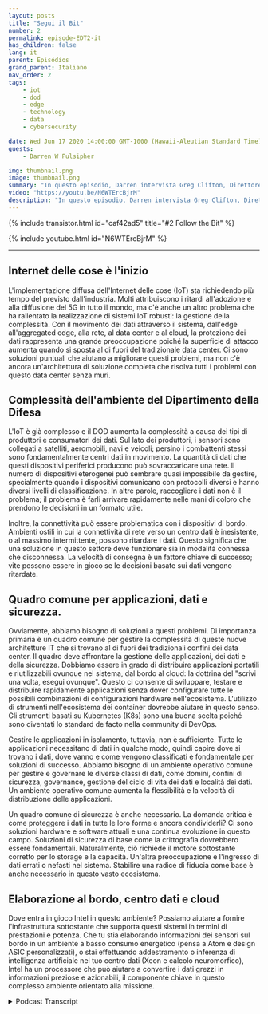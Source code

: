 ```yaml
---
layout: posts
title: "Segui il Bit"
number: 2
permalink: episode-EDT2-it
has_children: false
lang: it
parent: Episódios
grand_parent: Italiano
nav_order: 2
tags:
    - iot
    - dod
    - edge
    - technology
    - data
    - cybersecurity

date: Wed Jun 17 2020 14:00:00 GMT-1000 (Hawaii-Aleutian Standard Time)
guests:
    - Darren W Pulsipher

img: thumbnail.png
image: thumbnail.png
summary: "In questo episodio, Darren intervista Greg Clifton, Direttore del Dipartimento della Difesa (DOD) e dell'Intelligence per Intel Corp. Discutono delle sfide della gestione dei dati in un sistema complesso che si estende su più cloud, centri dati aziendali, centri dati regionali e frontiere tattiche. Ascolta Darren e Greg seguire un po' di dati dalla loro raccolta e il loro percorso attraverso questo ecosistema fino alla produzione di informazioni utilizzabili per analisti e combattenti. Ascolta Darren e Greg discutere di alcuni ostacoli in questo grande ambiente circolare e soluzioni per aiutare a fornire informazioni utilizzabili agli analisti e nuovamente ai combattenti."
video: "https://youtu.be/N6WTErcBjrM"
description: "In questo episodio, Darren intervista Greg Clifton, Direttore del Dipartimento della Difesa (DOD) e dell'Intelligence per Intel Corp. Discutono delle sfide della gestione dei dati in un sistema complesso che si estende su più cloud, centri dati aziendali, centri dati regionali e frontiere tattiche. Ascolta Darren e Greg seguire un po' di dati dalla loro raccolta e il loro percorso attraverso questo ecosistema fino alla produzione di informazioni utilizzabili per analisti e combattenti. Ascolta Darren e Greg discutere di alcuni ostacoli in questo grande ambiente circolare e soluzioni per aiutare a fornire informazioni utilizzabili agli analisti e nuovamente ai combattenti."
---
```


<div>
{% include transistor.html id="caf42ad5" title="#2 Follow the Bit" %}

{% include youtube.html id="N6WTErcBjrM" %}
</div>

---

## Internet delle cose è l'inizio

L'implementazione diffusa dell'Internet delle cose (IoT) sta richiedendo più tempo del previsto dall'industria. Molti attribuiscono i ritardi all'adozione e alla diffusione del 5G in tutto il mondo, ma c'è anche un altro problema che ha rallentato la realizzazione di sistemi IoT robusti: la gestione della complessità. Con il movimento dei dati attraverso il sistema, dall'edge all'aggregated edge, alla rete, al data center e al cloud, la protezione dei dati rappresenta una grande preoccupazione poiché la superficie di attacco aumenta quando si sposta al di fuori del tradizionale data center. Ci sono soluzioni puntuali che aiutano a migliorare questi problemi, ma non c'è ancora un'architettura di soluzione completa che risolva tutti i problemi con questo data center senza muri.

## Complessità dell'ambiente del Dipartimento della Difesa

L'IoT è già complesso e il DOD aumenta la complessità a causa dei tipi di produttori e consumatori dei dati. Sul lato dei produttori, i sensori sono collegati a satelliti, aeromobili, navi e veicoli; persino i combattenti stessi sono fondamentalmente centri dati in movimento. La quantità di dati che questi dispositivi periferici producono può sovraccaricare una rete. Il numero di dispositivi eterogenei può sembrare quasi impossibile da gestire, specialmente quando i dispositivi comunicano con protocolli diversi e hanno diversi livelli di classificazione. In altre parole, raccogliere i dati non è il problema; il problema è farli arrivare rapidamente nelle mani di coloro che prendono le decisioni in un formato utile.

Inoltre, la connettività può essere problematica con i dispositivi di bordo. Ambienti ostili in cui la connettività di rete verso un centro dati è inesistente, o al massimo intermittente, possono ritardare i dati. Questo significa che una soluzione in questo settore deve funzionare sia in modalità connessa che disconnessa. La velocità di consegna è un fattore chiave di successo; vite possono essere in gioco se le decisioni basate sui dati vengono ritardate.

## Quadro comune per applicazioni, dati e sicurezza.

Ovviamente, abbiamo bisogno di soluzioni a questi problemi. Di importanza primaria è un quadro comune per gestire la complessità di queste nuove architetture IT che si trovano al di fuori dei tradizionali confini dei data center. Il quadro deve affrontare la gestione delle applicazioni, dei dati e della sicurezza. Dobbiamo essere in grado di distribuire applicazioni portatili e riutilizzabili ovunque nel sistema, dal bordo al cloud: la dottrina del "scrivi una volta, esegui ovunque". Questo ci consente di sviluppare, testare e distribuire rapidamente applicazioni senza dover configurare tutte le possibili combinazioni di configurazioni hardware nell'ecosistema. L'utilizzo di strumenti nell'ecosistema dei container dovrebbe aiutare in questo senso. Gli strumenti basati su Kubernetes (K8s) sono una buona scelta poiché sono diventati lo standard de facto nella community di DevOps.

Gestire le applicazioni in isolamento, tuttavia, non è sufficiente. Tutte le applicazioni necessitano di dati in qualche modo, quindi capire dove si trovano i dati, dove vanno e come vengono classificati è fondamentale per soluzioni di successo. Abbiamo bisogno di un ambiente operativo comune per gestire e governare le diverse classi di dati, come domini, confini di sicurezza, governance, gestione del ciclo di vita dei dati e località dei dati. Un ambiente operativo comune aumenta la flessibilità e la velocità di distribuzione delle applicazioni.

Un quadro comune di sicurezza è anche necessario. La domanda critica è come proteggere i dati in tutte le loro forme e ancora condividerli? Ci sono soluzioni hardware e software attuali e una continua evoluzione in questo campo. Soluzioni di sicurezza di base come la crittografia dovrebbero essere fondamentali. Naturalmente, ciò richiede il motore sottostante corretto per lo storage e la capacità. Un'altra preoccupazione è l'ingresso di dati errati o nefasti nel sistema. Stabilire una radice di fiducia come base è anche necessario in questo vasto ecosistema.

## Elaborazione al bordo, centro dati e cloud

Dove entra in gioco Intel in questo ambiente? Possiamo aiutare a fornire l'infrastruttura sottostante che supporta questi sistemi in termini di prestazioni e potenza. Che tu stia elaborando informazioni dei sensori sul bordo in un ambiente a basso consumo energetico (pensa a Atom e design ASIC personalizzati), o stai effettuando addestramento o inferenza di intelligenza artificiale nel tuo centro dati (Xeon e calcolo neuromorfico), Intel ha un processore che può aiutare a convertire i dati grezzi in informazioni preziose e azionabili, il componente chiave in questo complesso ambiente orientato alla missione.



<details>
<summary> Podcast Transcript </summary>

<p></p>

</details>

